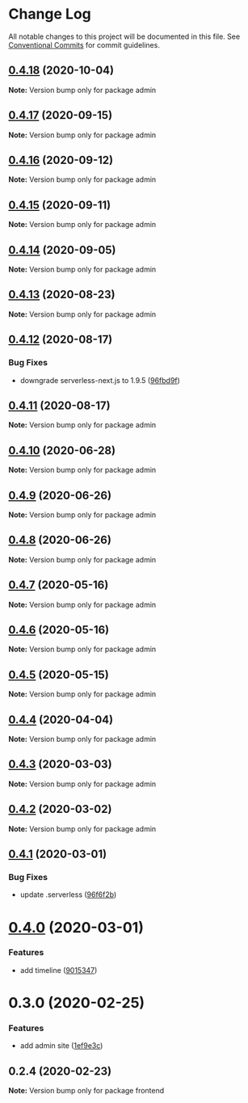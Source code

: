 # Change Log

All notable changes to this project will be documented in this file.
See [Conventional Commits](https://conventionalcommits.org) for commit guidelines.

## [0.4.18](https://github.com/banyudu/blog/compare/admin@0.4.17...admin@0.4.18) (2020-10-04)

**Note:** Version bump only for package admin





## [0.4.17](https://github.com/banyudu/blog/compare/admin@0.4.16...admin@0.4.17) (2020-09-15)

**Note:** Version bump only for package admin





## [0.4.16](https://github.com/banyudu/blog/compare/admin@0.4.15...admin@0.4.16) (2020-09-12)

**Note:** Version bump only for package admin





## [0.4.15](https://github.com/banyudu/blog/compare/admin@0.4.14...admin@0.4.15) (2020-09-11)

**Note:** Version bump only for package admin





## [0.4.14](https://github.com/banyudu/blog/compare/admin@0.4.13...admin@0.4.14) (2020-09-05)

**Note:** Version bump only for package admin





## [0.4.13](https://github.com/banyudu/blog/compare/admin@0.4.12...admin@0.4.13) (2020-08-23)

**Note:** Version bump only for package admin





## [0.4.12](https://github.com/banyudu/blog/compare/admin@0.4.11...admin@0.4.12) (2020-08-17)


### Bug Fixes

* downgrade serverless-next.js to 1.9.5 ([96fbd9f](https://github.com/banyudu/blog/commit/96fbd9fbeca7ff5e3af2247d668aa962db0cd072))





## [0.4.11](https://github.com/banyudu/blog/compare/admin@0.4.10...admin@0.4.11) (2020-08-17)

**Note:** Version bump only for package admin





## [0.4.10](https://github.com/banyudu/blog/compare/admin@0.4.9...admin@0.4.10) (2020-06-28)

**Note:** Version bump only for package admin





## [0.4.9](https://github.com/banyudu/blog/compare/admin@0.4.8...admin@0.4.9) (2020-06-26)

**Note:** Version bump only for package admin





## [0.4.8](https://github.com/banyudu/blog/compare/admin@0.4.7...admin@0.4.8) (2020-06-26)

**Note:** Version bump only for package admin





## [0.4.7](https://github.com/banyudu/blog/compare/admin@0.4.6...admin@0.4.7) (2020-05-16)

**Note:** Version bump only for package admin





## [0.4.6](https://github.com/banyudu/blog/compare/admin@0.4.5...admin@0.4.6) (2020-05-16)

**Note:** Version bump only for package admin





## [0.4.5](https://github.com/banyudu/blog/compare/admin@0.4.4...admin@0.4.5) (2020-05-15)

**Note:** Version bump only for package admin





## [0.4.4](https://github.com/banyudu/blog/compare/admin@0.4.3...admin@0.4.4) (2020-04-04)

**Note:** Version bump only for package admin





## [0.4.3](https://github.com/banyudu/blog/compare/admin@0.4.2...admin@0.4.3) (2020-03-03)

**Note:** Version bump only for package admin





## [0.4.2](https://github.com/banyudu/blog/compare/admin@0.4.1...admin@0.4.2) (2020-03-02)

**Note:** Version bump only for package admin





## [0.4.1](https://github.com/banyudu/blog/compare/admin@0.4.0...admin@0.4.1) (2020-03-01)


### Bug Fixes

* update .serverless ([96f6f2b](https://github.com/banyudu/blog/commit/96f6f2b1df5f8c08d673c2ac1071d145b1ee432e))





# [0.4.0](https://github.com/banyudu/blog/compare/admin@0.3.0...admin@0.4.0) (2020-03-01)


### Features

* add timeline ([9015347](https://github.com/banyudu/blog/commit/9015347366563e3d98ce71f811fef83d69df69aa))





# 0.3.0 (2020-02-25)


### Features

* add admin site ([1ef9e3c](https://github.com/banyudu/blog/commit/1ef9e3cde60ff4dc842ff598b8fd4dd909c5de6a))





## 0.2.4 (2020-02-23)

**Note:** Version bump only for package frontend

